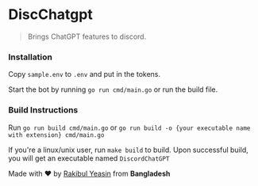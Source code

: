 # DiscChatgpt

> Brings ChatGPT features to discord.

### Installation

Copy `sample.env` to `.env` and put in the tokens.

Start the bot by running `go run cmd/main.go` or run the build file.

### Build Instructions

Run `go run build cmd/main.go` or `go run build -o {your executable name with extension} cmd/main.go`

If you're a linux/unix user, run `make build` to build. Upon successful build, you will get an executable named `DiscordChatGPT`


Made with ❤️ by [Rakibul Yeasin](https://github.com/dreygur) from __Bangladesh__